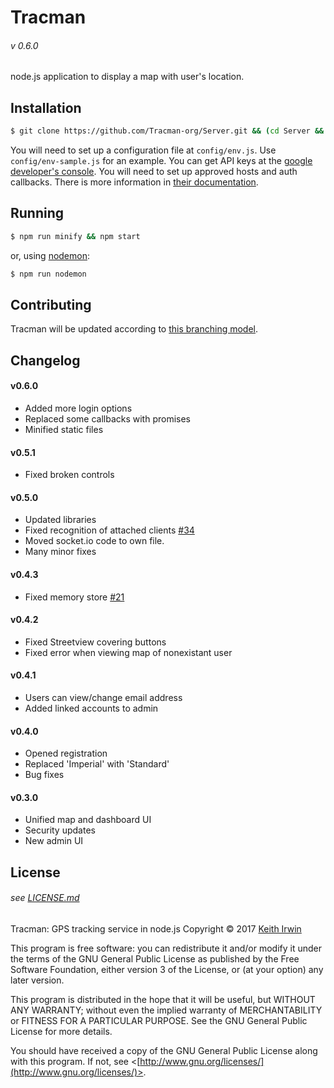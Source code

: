 # Tracman
###### v 0.6.0

node.js application to display a map with user's location.

## Installation

```sh
$ git clone https://github.com/Tracman-org/Server.git && (cd Server && exec npm install)
```

You will need to set up a configuration file at `config/env.js`.  Use `config/env-sample.js` for an example.  You can get API keys at the [google developer's console](https://console.developers.google.com/apis/credentials).  You will need to set up approved hosts and auth callbacks.  There is more information in [their documentation](https://support.google.com/googleapi/answer/6158857?hl=en).

## Running

```sh
$ npm run minify && npm start
```

or, using [nodemon](https://nodemon.io/):

```sh
$ npm run nodemon
```

## Contributing

Tracman will be updated according to [this branching model](http://nvie.com/posts/a-successful-git-branching-model).

## Changelog

#### v0.6.0

* Added more login options
* Replaced some callbacks with promises
* Minified static files

#### v0.5.1

* Fixed broken controls

#### v0.5.0

* Updated libraries
* Fixed recognition of attached clients [#34](https://github.com/Tracman-org/Server/issues/21)
* Moved socket.io code to own file.
* Many minor fixes

#### v0.4.3

* Fixed memory store [#21](https://github.com/Tracman-org/Server/issues/21)

#### v0.4.2

* Fixed Streetview covering buttons
* Fixed error when viewing map of nonexistant user

#### v0.4.1

* Users can view/change email address
* Added linked accounts to admin

#### v0.4.0

* Opened registration
* Replaced 'Imperial' with 'Standard'
* Bug fixes

#### v0.3.0

* Unified map and dashboard UI
* Security updates
* New admin UI


## License

###### see [LICENSE.md](https://github.com/Tracman-org/Server/blob/master/LICENSE.md)

Tracman: GPS tracking service in node.js
Copyright © 2017 [Keith Irwin](https://keithirwin.us/)

This program is free software: you can redistribute it and/or modify it under the terms of the GNU General Public License as published by the Free Software Foundation, either version 3 of the License, or (at your option) any later version.

This program is distributed in the hope that it will be useful, but WITHOUT ANY WARRANTY; without even the implied warranty of MERCHANTABILITY or FITNESS FOR A PARTICULAR PURPOSE.  See the GNU General Public License for more details.

You should have received a copy of the GNU General Public License along with this program.  If not, see <[http://www.gnu.org/licenses/](http://www.gnu.org/licenses/)>.